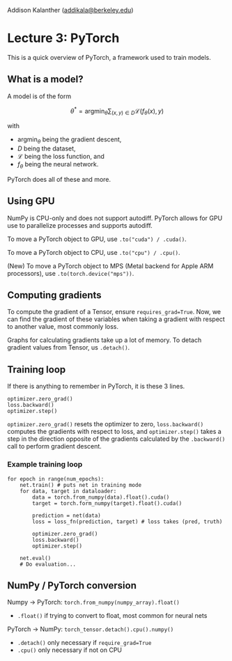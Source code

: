 Addison Kalanther (addikala@berkeley.edu)

# Lecture 3: PyTorch

This is a quick overview of PyTorch, a framework used to train models.

## What is a model?

A model is of the form

$$\theta^* = \text{argmin}_\theta \sum_{(x, y) \in D}\mathcal{L}(f_\theta(x), y)$$

with

- $\text{argmin}_\theta$ being the gradient descent,
- $D$ being the dataset,
- $\mathcal{L}$ being the loss function, and
- $f_\theta$ being the neural network.

PyTorch does all of these and more.

## Using GPU

NumPy is CPU-only and does not support autodiff. PyTorch allows for GPU use to parallelize processes and supports autodiff.

To move a PyTorch object to GPU, use `.to("cuda") / .cuda()`.

To move a PyTorch object to CPU, use `.to("cpu") / .cpu()`.

(New) To move a PyTorch object to MPS (Metal backend for Apple ARM processors), use `.to(torch.device("mps"))`.

## Computing gradients

To compute the gradient of a Tensor, ensure `requires_grad=True`. Now, we can find the gradient of these variables when taking a gradient with respect to another value, most commonly loss.

Graphs for calculating gradients take up a lot of memory. To detach gradient values from Tensor, us `.detach()`.

## Training loop

If there is anything to remember in PyTorch, it is these 3 lines.

```
optimizer.zero_grad()
loss.backward()
optimizer.step()
```

`optimizer.zero_grad()` resets the optimizer to zero, `loss.backward()` computes the gradients with respect to loss, and `optimizer.step()` takes a step in the direction opposite of the gradients calculated by the `.backward()` call to perform gradient descent.

### Example training loop

```
for epoch in range(num_epochs):
    net.train() # puts net in training mode
    for data, target in dataloader:
        data = torch.from_numpy(data).float().cuda()
        target = torch.form_numpy(target).float().cuda()

        prediction = net(data)
        loss = loss_fn(prediction, target) # loss takes (pred, truth)

        optimizer.zero_grad()
        loss.backward()
        optimizer.step()

    net.eval()
    # Do evaluation...
```

## NumPy / PyTorch conversion

Numpy -> PyTorch: `torch.from_numpy(numpy_array).float()`

- `.float()` if trying to convert to float, most common for neural nets

PyTorch -> NumPy: `torch_tensor.detach().cpu().numpy()`

- `.detach()` only necessary if `require_grad=True`
- `.cpu()` only necessary if not on CPU
